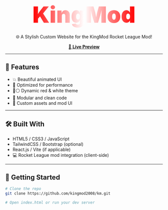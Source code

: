 <!-- README.md -->

<h1 align="center">
  <span style="font-size:72px; font-weight:900; background: linear-gradient(to right, red, white, red); -webkit-background-clip: text; color: transparent;">
    KingMod
  </span>
</h1>

<p align="center">
  🌐 A Stylish Custom Website for the KingMod Rocket League Mod!
</p>

<p align="center">
  <a href="https://kingmod2008.github.io/km/" target="_blank">
    🔗 <strong>Live Preview</strong>
  </a>
</p>

---

## 🎨 Features

- 💥 Beautiful animated UI  
- 🚀 Optimized for performance  
- 🔴⚪ Dynamic red & white theme  
- 🧩 Modular and clean code  
- 🌈 Custom assets and mod UI  

---

## 🛠 Built With

- HTML5 / CSS3 / JavaScript  
- TailwindCSS / Bootstrap (optional)  
- React.js / Vite (if applicable)  
- 💻 Rocket League mod integration (client-side)  

---

## 🚀 Getting Started

```bash
# Clone the repo
git clone https://github.com/kingmod2008/km.git

# Open index.html or run your dev server
